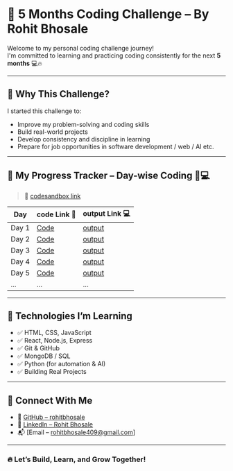# 🚀 5 Months Coding Challenge – By Rohit Bhosale

Welcome to my personal coding challenge journey!  
I'm committed to learning and practicing coding consistently for the next **5 months** 💻🔥

---

## 🎯 Why This Challenge?
I started this challenge to:
- Improve my problem-solving and coding skills
- Build real-world projects
- Develop consistency and discipline in learning
- Prepare for job opportunities in software development / web / AI etc.

---

## 📅 My Progress Tracker – Day-wise Coding 🎥💻

> 📌 [codesandbox link](https://codesandbox.io/u/rohitbhosale409)

| Day | code Link 🎥 | output Link 💻 |
|-----|--------------|-------------|
| Day 1 |  [Code](https://github.com/rohitbhosale/day1-code) | [output](https://github.com/rohitbhosale/day1-code)
| Day 2 |  [Code](https://github.com/rohitbhosale/day2-code) | [output](https://github.com/rohitbhosale/day1-code)
| Day 3 |  [Code](https://github.com/rohitbhosale/day3-code) | [output](https://github.com/rohitbhosale/day1-code)
| Day 4 |  [Code](https://github.com/rohitbhosale/day4-code) | [output](https://github.com/rohitbhosale/day1-code)
| Day 5 |  [Code](https://github.com/rohitbhosale/day5-code) | [output](https://github.com/rohitbhosale/day1-code)
| ... | ... | ... |


---

## 🔧 Technologies I’m Learning

- ✅ HTML, CSS, JavaScript
- ✅ React, Node.js, Express
- ✅ Git & GitHub
- ✅ MongoDB / SQL
- ✅ Python (for automation & AI)
- ✅ Building Real Projects

---

## 📌 Connect With Me

- 🔗 [GitHub – rohitbhosale](https://github.com/rohitbhosale409)
- 💼 [LinkedIn – Rohit Bhosale](https://www.linkedin.com/in/rohitbhosale409/)
- 📬 [Email – rohitbhosale409@gmail.com]

---

### 🔥 Let’s Build, Learn, and Grow Together!


